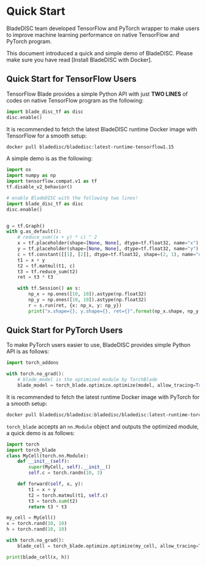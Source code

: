 # Quick Start

BladeDISC team developed TensorFlow and PyTorch wrapper to make users
to improve machine learning performance on native TensorFlow and PyTorch
program.

This document introduced a quick and simple demo of BladeDISC. Please
make sure you have read [Install BladeDISC with Docker].

## Quick Start for TensorFlow Users

TensorFlow Blade provides a simple Python API with just **TWO LINES** of codes
on native TensorFlow program as the following:

``` python
import blade_disc_tf as disc
disc.enable()
```

It is recommended to fetch the latest BladeDISC runtime Docker image
with TensorFlow for a smooth setup:

``` bash
docker pull bladedisc/bladedisc:latest-runtime-tensorflow1.15
```

A simple demo is as the following:

``` python
import os
import numpy as np
import tensorflow.compat.v1 as tf
tf.disable_v2_behavior()

# enable BladeDISC with the following two lines!
import blade_disc_tf as disc
disc.enable()


g = tf.Graph()
with g.as_default():
    # reduce_sum((x + y) * c) ^ 2
    x = tf.placeholder(shape=[None, None], dtype=tf.float32, name="x")
    y = tf.placeholder(shape=[None, None], dtype=tf.float32, name="y")
    c = tf.constant([[1], [2]], dtype=tf.float32, shape=(2, 1), name="c")
    t1 = x + y
    t2 = tf.matmul(t1, c)
    t3 = tf.reduce_sum(t2)
    ret = t3 * t3

    with tf.Session() as s:
        np_x = np.ones([10, 10]).astype(np.float32)
        np_y = np.ones([10, 10]).astype(np.float32)
        r = s.run(ret, {x: np_x, y: np_y})
        print("x.shape={}, y.shape={}, ret={}".format(np_x.shape, np_y.shape, r))
```

## Quick Start for PyTorch Users

To make PyTorch users easier to use, BladeDISC provides simple
Python API is as follows:

``` python
import torch_addons

with torch.no_grad():
    # blade_model is the optimized module by TorchBlade
    blade_model = torch_blade.optimize.optimize(model, allow_tracing=True, model_inputs=tuple(inputs))
```

It is recommended to fetch the latest runtime Docker image with PyTorch
for a smooth setup:

``` bash
docker pull bladedisc/bladedisc:bladedisc/bladedisc:latest-runtime-torch1.7.1
```

`torch_blade` accepts an `nn.Module` object and outputs the optimized module,
a quick demo is as follows:

``` python
import torch
import torch_blade
class MyCell(torch.nn.Module):
    def __init__(self):
        super(MyCell, self).__init__()
        self.c = torch.randn(10, 3)

    def forward(self, x, y):
        t1 = x + y
        t2 = torch.matmul(t1, self.c)
        t3 = torch.sum(t2)
        return t3 * t3

my_cell = MyCell()
x = torch.rand(10, 10)
h = torch.rand(10, 10)

with torch.no_grad():
    blade_cell = torch_blade.optimize.optimize(my_cell, allow_tracing=True, model_inputs=(x, y))

print(blade_cell(x, h))
```
